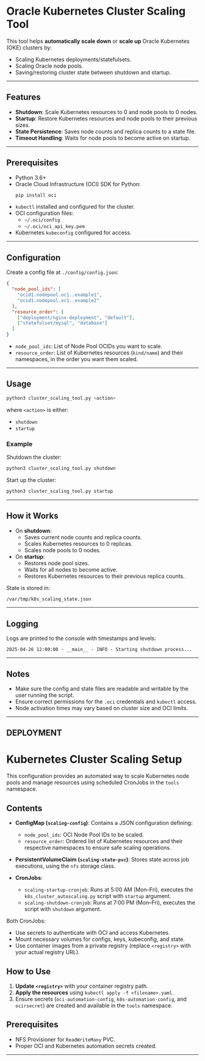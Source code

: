 # Oracle Kubernetes Cluster Scaling Tool

This tool helps **automatically scale down** or **scale up** Oracle Kubernetes (OKE) clusters by:
- Scaling Kubernetes deployments/statefulsets.
- Scaling Oracle node pools.
- Saving/restoring cluster state between shutdown and startup.

---

## Features
- **Shutdown**: Scale Kubernetes resources to 0 and node pools to 0 nodes.
- **Startup**: Restore Kubernetes resources and node pools to their previous sizes.
- **State Persistence**: Saves node counts and replica counts to a state file.
- **Timeout Handling**: Waits for node pools to become active on startup.

---

## Prerequisites

- Python 3.6+
- Oracle Cloud Infrastructure (OCI) SDK for Python:
  ```bash
  pip install oci
  ```
- `kubectl` installed and configured for the cluster.
- OCI configuration files:
  - `~/.oci/config`
  - `~/.oci/oci_api_key.pem`
- Kubernetes `kubeconfig` configured for access.

---

## Configuration

Create a config file at `./config/config.json`:

```json
{
  "node_pool_ids": [
    "ocid1.nodepool.oc1..example1",
    "ocid1.nodepool.oc1..example2"
  ],
  "resource_order": [
    ["deployment/nginx-deployment", "default"],
    ["statefulset/mysql", "database"]
  ]
}
```

- `node_pool_ids`: List of Node Pool OCIDs you want to scale.
- `resource_order`: List of Kubernetes resources (`kind/name`) and their namespaces, in the order you want them scaled.

---

## Usage

```bash
python3 cluster_scaling_tool.py <action>
```

where `<action>` is either:
- `shutdown`
- `startup`

### Example

Shutdown the cluster:

```bash
python3 cluster_scaling_tool.py shutdown
```

Start up the cluster:

```bash
python3 cluster_scaling_tool.py startup
```

---

## How it Works

- On **shutdown**:
  - Saves current node counts and replica counts.
  - Scales Kubernetes resources to 0 replicas.
  - Scales node pools to 0 nodes.
- On **startup**:
  - Restores node pool sizes.
  - Waits for all nodes to become active.
  - Restores Kubernetes resources to their previous replica counts.

State is stored in:

```bash
/var/tmp/k8s_scaling_state.json
```

---

## Logging

Logs are printed to the console with timestamps and levels:

```
2025-04-26 12:00:00 - __main__ - INFO - Starting shutdown process...
```

---

## Notes
- Make sure the config and state files are readable and writable by the user running the script.
- Ensure correct permissions for the `.oci` credentials and `kubectl` access.
- Node activation times may vary based on cluster size and OCI limits.

---

## DEPLOYMENT


# Kubernetes Cluster Scaling Setup

This configuration provides an automated way to scale Kubernetes node pools and manage resources using scheduled CronJobs in the `tools` namespace.

## Contents

- **ConfigMap (`scaling-config`)**: Contains a JSON configuration defining:
  - `node_pool_ids`: OCI Node Pool IDs to be scaled.
  - `resource_order`: Ordered list of Kubernetes resources and their respective namespaces to ensure safe scaling operations.

- **PersistentVolumeClaim (`scaling-state-pvc`)**: Stores state across job executions, using the `nfs` storage class.

- **CronJobs**:
  - `scaling-startup-cronjob`: Runs at 5:00 AM (Mon–Fri), executes the `k8s_cluster_autoscaling.py` script with `startup` argument.
  - `scaling-shutdown-cronjob`: Runs at 7:00 PM (Mon–Fri), executes the script with `shutdown` argument.

Both CronJobs:
- Use secrets to authenticate with OCI and access Kubernetes.
- Mount necessary volumes for configs, keys, kubeconfig, and state.
- Use container images from a private registry (replace `<registry>` with your actual registry URL).

## How to Use

1. **Update `<registry>`** with your container registry path.
2. **Apply the resources** using `kubectl apply -f <filename>.yaml`.
3. Ensure secrets (`oci-automation-config`, `k8s-automation-config`, and `ocirsecret`) are created and available in the `tools` namespace.

## Prerequisites

- NFS Provisioner for `ReadWriteMany` PVC.
- Proper OCI and Kubernetes automation secrets created.


---